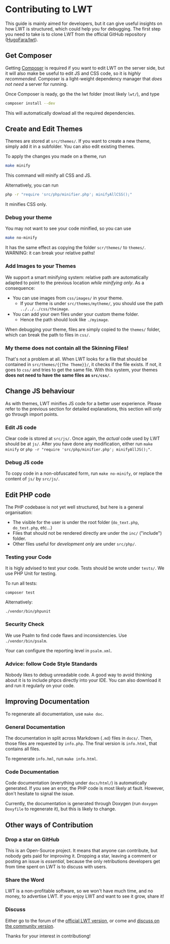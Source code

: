 # Contributing to LWT

This guide is mainly aimed for developers, but it can give useful insights on how LWT is structured, which could help you for debugging. The first step you need to take is to clone LWT from the official GitHub repository ([HugoFara/lwt](https://github.com/HugoFara/lwt)).

## Get Composer

Getting [Composer](https://getcomposer.org/download/) is required if you want to edit LWT on the server side, but it will also make be useful to edit JS and CSS code, so it is *highly recommended*. Composer is a light-weight dependency manager that *does not need* a server for running. 

Once Composer is ready, go the the lwt folder (most likely ``lwt/``), and type
```bash
composer install --dev
```

This will automatically dowload all the required dependencies.

## Create and Edit Themes
Themes are stored at ``src/themes/``. If you want to create a new theme, simply add it in a subfolder. You can also edit existing themes. 

To apply the changes you made on a theme, run
```bash
make minify
```

This command will minify all CSS and JS.

Alternatively, you can run
```bash
php -r "require 'src/php/minifier.php'; minifyAllCSS();"
```
 It minifies CSS only.

### Debug your theme

You may not want to see your code minified, so you can use 
```bash
make no-minify
```

It has the same effect as copying the folder ``scr/themes/`` to ``themes/``. WARNING: it can break your relative paths!

### Add Images to your Themes
We support a smart minifying system: relative path are automatically adapted to point to the previous location *while minifying only*. 
As a consequence:
* You can use images from ``css/images/`` in your theme.
   * If your theme is under ``src/themes/mytheme/``, you should use the path ``../../../css/theimage``.
* You can add your own files under your custom theme folder.
   * Hence the path should look like ``./myimage``.

When debugging your theme, files are simply copied to the ``themes/`` folder, which can break the path to files in ``css/``. 

### My theme does not contain all the Skinning Files!

That's not a problem at all. When LWT looks for a file that should be contained in ``src/themes/{{The Theme}}/``, it checks if the file exists. If not, it goes to ``css/`` and tries to get the same file. With this system, your themes **does not need to have the same files as ``src/css/``**. 

## Change JS behaviour

As with themes, LWT minifies JS code for a better user experience. Please refer to the previous section for detailed explanations, this section will only go through import points.

### Edit JS code
Clear code is stored at ``src/js/``. Once again, the *actual* code used by LWT should be at ``js/``. After you have done any modification, either run ``make minify`` or ``php -r "require 'src/php/minifier.php'; minifyAllJS();"``. 

### Debug JS code
To copy code in a non-obfuscated form, run ``make no-minify``, or replace the content of ``js/`` by ``src/js/``.

## Edit PHP code
The PHP codebase is not yet well structured, but here is a general organisation:
* The visible for the user is under the root folder (``do_text.php``, ``do_test.php``, etc...)
* Files that should not be rendered directly are under the ``inc/`` ("include") folder.
* Other files useful for *development only* are under ``src/php/``.

### Testing your Code
It is higly advised to test your code. Tests should be wrote under ``tests/``. We use PHP Unit for testing.

To run all tests:

 ``composer test``

Alternatively:

 ``./vendor/bin/phpunit``

### Security Check
We use Psalm to find code flaws and inconsistencies. Use ``./vendor/bin/psalm``. 

Your can configure the reporting level in ``psalm.xml``.

### Advice: follow Code Style Standards
Nobody likes to debug unreadable code. A good way to avoid thinking about it is to include phpcs directly into your IDE. You can also download it and run it regularly on your code.

## Improving Documentation

To regenerate all documentation, use ``make doc``.

### General Documentation
The documentation in split across Markdown (``.md``) files in ``docs/``. Then, those files are requested by ``info.php``. The final version is ``info.html``, that contains all files. 

To regenerate ``info.hml``, run ``make info.html``.

### Code Documentation
Code documentation (everything under ``docs/html/``) is automatically generated. If you see an error, the PHP code is most likely at fault. However, don't hesitate to signal the issue.

Currently, the documentation is generated through Doxygen (run ``doxygen Doxyfile`` to regenerate it), but this is likely to change.


## Other ways of Contribution

### Drop a star on GitHub
This is an Open-Source project. It means that anyone can contribute, but nobody gets paid for improving it. Dropping a star, leaving a comment or posting an issue is *essential*, because the only retributions developers get from time spent on LWT is to discuss with users.

### Share the Word
LWT is a non-profitable software, so we won't have much time, and no money, to advertise LWT. If you enjoy LWT and want to see it grow, share it! 

### Discuss
Either go to the forum of the [official LWT version](https://sourceforge.net/p/learning-with-texts/discussion/), or come and [discuss on the community version](https://github.com/HugoFara/lwt/discussions).

Thanks for your interest in contributiong!

